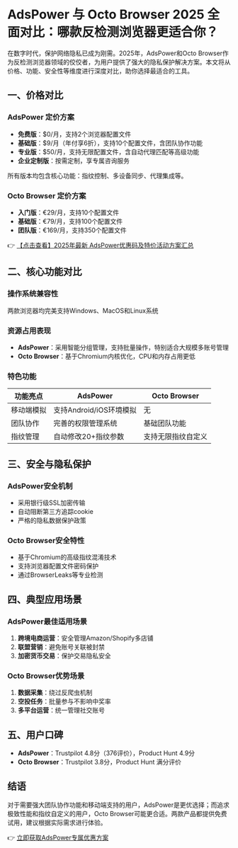 # AdsPower 与 Octo Browser 2025 全面对比：哪款反检测浏览器更适合你？

在数字时代，保护网络隐私已成为刚需。2025年，AdsPower和Octo Browser作为反检测浏览器领域的佼佼者，为用户提供了强大的隐私保护解决方案。本文将从价格、功能、安全性等维度进行深度对比，助你选择最适合的工具。

## 一、价格对比

### AdsPower 定价方案
- **免费版**：$0/月，支持2个浏览器配置文件
- **基础版**：$9/月（年付享6折），支持10个配置文件，含团队协作功能
- **专业版**：$50/月，支持无限配置文件，含自动代理匹配等高级功能
- **企业定制版**：按需定制，享专属咨询服务

所有版本均包含核心功能：指纹控制、多设备同步、代理集成等。

### Octo Browser 定价方案
- **入门版**：€29/月，支持10个配置文件
- **基础版**：€79/月，支持100个配置文件
- **团队版**：€169/月，支持350个配置文件

👉 [【点击查看】2025年最新 AdsPower优惠码及特价活动方案汇总](https://bit.ly/adspower_free)

## 二、核心功能对比

### 操作系统兼容性
两款浏览器均完美支持Windows、MacOS和Linux系统

### 资源占用表现
- **AdsPower**：采用智能分组管理，支持批量操作，特别适合大规模多账号管理
- **Octo Browser**：基于Chromium内核优化，CPU和内存占用更低

### 特色功能
| 功能亮点       | AdsPower                  | Octo Browser             |
|----------------|---------------------------|--------------------------|
| 移动端模拟     | 支持Android/iOS环境模拟   | 无                       |
| 团队协作       | 完善的权限管理系统        | 基础团队功能             |
| 指纹管理       | 自动修改20+指纹参数       | 支持无限指纹自定义       |

## 三、安全与隐私保护

### AdsPower安全机制
- 采用银行级SSL加密传输
- 自动阻断第三方追踪cookie
- 严格的隐私数据保护政策

### Octo Browser安全特性
- 基于Chromium的高级指纹混淆技术
- 支持浏览器配置文件密码保护
- 通过BrowserLeaks等专业检测

## 四、典型应用场景

### AdsPower最佳适用场景
1. **跨境电商运营**：安全管理Amazon/Shopify多店铺
2. **联盟营销**：避免账号关联被封禁
3. **加密货币交易**：保护交易隐私安全

### Octo Browser优势场景
1. **数据采集**：绕过反爬虫机制
2. **空投任务**：批量参与不影响中奖率
3. **多平台运营**：统一管理社交账号

## 五、用户口碑

- **AdsPower**：Trustpilot 4.8分（376评价），Product Hunt 4.9分
- **Octo Browser**：Trustpilot 3.8分，Product Hunt 满分评价

## 结语

对于需要强大团队协作功能和移动端支持的用户，AdsPower是更优选择；而追求极致性能和指纹自定义的用户，Octo Browser可能更合适。两款产品都提供免费试用，建议根据实际需求进行体验。

👉 [立即获取AdsPower专属优惠方案](https://bit.ly/adspower_free)